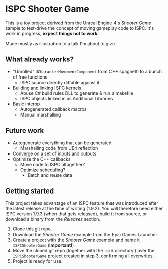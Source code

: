 # ISPC Shooter Game

This is a toy project derived from the Unreal Engine 4's *Shooter Game* sample to test-drive the concept of moving gameplay code to ISPC. It's work in progress, **expect things not to work.**

Made mostly as illustration to a talk I'm about to give.

## What already works?

- "Unrolled" `UCharacterMovementComponent` from C++ spaghetti to a bunch of free functions
  - ISPC source directly diffable against it
- Building and linking ISPC kernels
  - Abuse C# build rules DLL to generate & run a makefile
  - ISPC objects linked in as Additional Libraries
- Basic interop
  - Autogenerated callback macros
  - Manual marshalling

## Future work

- Autogenerate everything that can be generated
  - Marshalling code from UE4 reflection
- Converge on a set of inputs and outputs
- Optimize the C++ callbacks
  - Move code to ISPC altogether?
  - Optimize scheduling?
    - Batch and reuse data

## Getting started

This project takes advantage of an ISPC feature that was introduced after the latest release at the time of writing (1.9.2). You will therefore need either ISPC version 1.9.3 (when that gets released), build it from source, or download a binary from the *Releases* section.

1. Clone this git repo.
2. Download the *Shooter Game* example from the Epic Games Launcher
3. Create a project with the *Shooter Game* example and name it `ISPCShooterGame` (**important!**)
4. Move the cloned git repo (together with the `.git` directory!) over the `ISPCShooterGame` project created in step 3, confirming all overwrites.
5. Project is ready for use.
